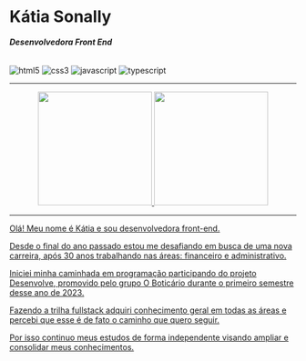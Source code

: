# Kátia Sonally #
***Desenvolvedora Front End***

<div style="display: inline_block"><br/>
  <img align ="center" alt="html5" src="https://img.shields.io/badge/HTML-239120?style=for-the-badge&logo=html5&logoColor=white" />
  <img align ="center" alt="css3" src="https://img.shields.io/badge/CSS-239120?&style=for-the-badge&logo=css3&logoColor=white" />
  <img align ="center" alt="javascript" src="https://img.shields.io/badge/JavaScript-F7DF1E?style=for-the-badge&logo=javascript&logoColor=black" />
  <img align ="center" alt="typescript" src="https://img.shields.io/badge/TypeScript-007ACC?style=for-the-badge&logo=typescript&logoColor=white" />
  

</div>

---

<div align="center">
  <a href="https://github.com/KatiaSonally">
  <img height="200em" src="https://github-readme-stats.vercel.app/api/top-langs/?username=KatiaSonally"/>
  <img height="200em" src="https://github-readme-streak-stats.herokuapp.com/?user=KatiaSonally&theme=default&hide_border=false"/>
</div>

---

Olá! Meu nome é Kátia e sou desenvolvedora front-end.

Desde o final do ano passado estou me desafiando em busca de uma nova carreira, após 30 anos trabalhando nas áreas: financeiro e administrativo.

Iniciei minha caminhada em programação participando do projeto Desenvolve, promovido pelo grupo O Boticário durante o primeiro semestre desse ano de 2023.

Fazendo a trilha fullstack adquiri conhecimento geral em todas as áreas e percebi que esse é de fato o caminho que quero seguir. 

Por isso continuo meus estudos de forma independente visando ampliar e consolidar meus conhecimentos.

